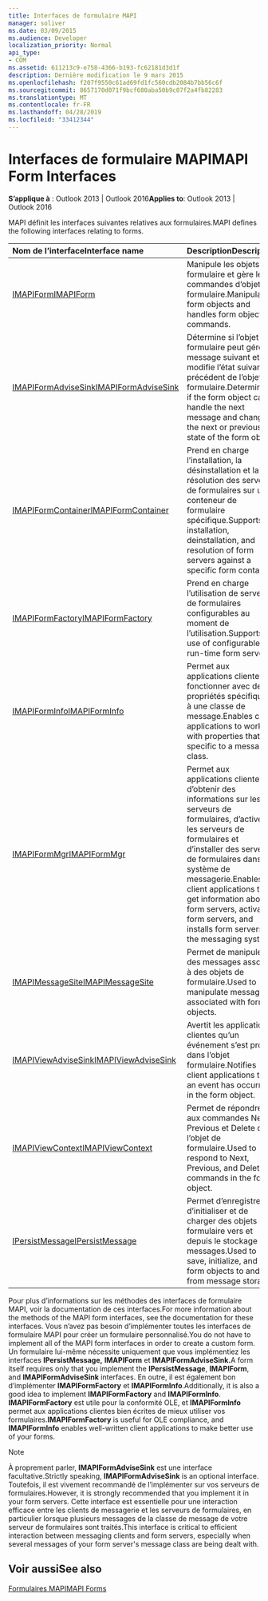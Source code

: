 ```yaml
---
title: Interfaces de formulaire MAPI
manager: soliver
ms.date: 03/09/2015
ms.audience: Developer
localization_priority: Normal
api_type:
- COM
ms.assetid: 611213c9-e758-4366-b193-fc62181d3d1f
description: Dernière modification le 9 mars 2015
ms.openlocfilehash: f207f9550c61ad69fd1fc560cdb2084b7bb56c6f
ms.sourcegitcommit: 8657170d071f9bcf680aba50b9c07f2a4fb82283
ms.translationtype: MT
ms.contentlocale: fr-FR
ms.lasthandoff: 04/28/2019
ms.locfileid: "33412344"
---
```

# <a name="mapi-form-interfaces"></a><span data-ttu-id="4b79a-103">Interfaces de formulaire MAPI</span><span class="sxs-lookup"><span data-stu-id="4b79a-103">MAPI Form Interfaces</span></span>

  
  
<span data-ttu-id="4b79a-104">**S’applique à** : Outlook 2013 | Outlook 2016</span><span class="sxs-lookup"><span data-stu-id="4b79a-104">**Applies to**: Outlook 2013 | Outlook 2016</span></span> 
  
<span data-ttu-id="4b79a-105">MAPI définit les interfaces suivantes relatives aux formulaires.</span><span class="sxs-lookup"><span data-stu-id="4b79a-105">MAPI defines the following interfaces relating to forms.</span></span>
  
|<span data-ttu-id="4b79a-106">**Nom de l’interface**</span><span class="sxs-lookup"><span data-stu-id="4b79a-106">**Interface name**</span></span>|<span data-ttu-id="4b79a-107">**Description**</span><span class="sxs-lookup"><span data-stu-id="4b79a-107">**Description**</span></span>|
|:-----|:-----|
|[<span data-ttu-id="4b79a-108">IMAPIForm</span><span class="sxs-lookup"><span data-stu-id="4b79a-108">IMAPIForm</span></span>](imapiformiunknown.md) <br/> |<span data-ttu-id="4b79a-109">Manipule les objets de formulaire et gère les commandes d’objet de formulaire.</span><span class="sxs-lookup"><span data-stu-id="4b79a-109">Manipulates form objects and handles form object commands.</span></span>  <br/> |
|[<span data-ttu-id="4b79a-110">IMAPIFormAdviseSink</span><span class="sxs-lookup"><span data-stu-id="4b79a-110">IMAPIFormAdviseSink</span></span>](imapiformadvisesinkiunknown.md) <br/> |<span data-ttu-id="4b79a-111">Détermine si l’objet de formulaire peut gérer le message suivant et modifie l’état suivant ou précédent de l’objet de formulaire.</span><span class="sxs-lookup"><span data-stu-id="4b79a-111">Determines if the form object can handle the next message and changes the next or previous state of the form object.</span></span>  <br/> |
|[<span data-ttu-id="4b79a-112">IMAPIFormContainer</span><span class="sxs-lookup"><span data-stu-id="4b79a-112">IMAPIFormContainer</span></span>](imapiformcontaineriunknown.md) <br/> |<span data-ttu-id="4b79a-113">Prend en charge l’installation, la désinstallation et la résolution des serveurs de formulaires sur un conteneur de formulaire spécifique.</span><span class="sxs-lookup"><span data-stu-id="4b79a-113">Supports installation, deinstallation, and resolution of form servers against a specific form container.</span></span>  <br/> |
|[<span data-ttu-id="4b79a-114">IMAPIFormFactory</span><span class="sxs-lookup"><span data-stu-id="4b79a-114">IMAPIFormFactory</span></span>](imapiformfactoryiunknown.md) <br/> |<span data-ttu-id="4b79a-115">Prend en charge l’utilisation de serveurs de formulaires configurables au moment de l’utilisation.</span><span class="sxs-lookup"><span data-stu-id="4b79a-115">Supports the use of configurable run-time form servers.</span></span>  <br/> |
|[<span data-ttu-id="4b79a-116">IMAPIFormInfo</span><span class="sxs-lookup"><span data-stu-id="4b79a-116">IMAPIFormInfo</span></span>](imapiforminfoimapiprop.md) <br/> |<span data-ttu-id="4b79a-117">Permet aux applications clientes de fonctionner avec des propriétés spécifiques à une classe de message.</span><span class="sxs-lookup"><span data-stu-id="4b79a-117">Enables client applications to work with properties that are specific to a message class.</span></span>  <br/> |
|[<span data-ttu-id="4b79a-118">IMAPIFormMgr</span><span class="sxs-lookup"><span data-stu-id="4b79a-118">IMAPIFormMgr</span></span>](imapiformmgriunknown.md) <br/> |<span data-ttu-id="4b79a-119">Permet aux applications clientes d’obtenir des informations sur les serveurs de formulaires, d’activer les serveurs de formulaires et d’installer des serveurs de formulaires dans le système de messagerie.</span><span class="sxs-lookup"><span data-stu-id="4b79a-119">Enables client applications to get information about form servers, activates form servers, and installs form servers in the messaging system.</span></span>  <br/> |
|[<span data-ttu-id="4b79a-120">IMAPIMessageSite</span><span class="sxs-lookup"><span data-stu-id="4b79a-120">IMAPIMessageSite</span></span>](imapimessagesiteiunknown.md) <br/> |<span data-ttu-id="4b79a-121">Permet de manipuler des messages associés à des objets de formulaire.</span><span class="sxs-lookup"><span data-stu-id="4b79a-121">Used to manipulate messages associated with form objects.</span></span>  <br/> |
|[<span data-ttu-id="4b79a-122">IMAPIViewAdviseSink</span><span class="sxs-lookup"><span data-stu-id="4b79a-122">IMAPIViewAdviseSink</span></span>](imapiviewadvisesinkiunknown.md) <br/> |<span data-ttu-id="4b79a-123">Avertit les applications clientes qu’un événement s’est produit dans l’objet formulaire.</span><span class="sxs-lookup"><span data-stu-id="4b79a-123">Notifies client applications that an event has occurred in the form object.</span></span>  <br/> |
|[<span data-ttu-id="4b79a-124">IMAPIViewContext</span><span class="sxs-lookup"><span data-stu-id="4b79a-124">IMAPIViewContext</span></span>](imapiviewcontextiunknown.md) <br/> |<span data-ttu-id="4b79a-125">Permet de répondre aux commandes Next, Previous et Delete dans l’objet de formulaire.</span><span class="sxs-lookup"><span data-stu-id="4b79a-125">Used to respond to Next, Previous, and Delete commands in the form object.</span></span>  <br/> |
|[<span data-ttu-id="4b79a-126">IPersistMessage</span><span class="sxs-lookup"><span data-stu-id="4b79a-126">IPersistMessage</span></span>](ipersistmessageiunknown.md) <br/> |<span data-ttu-id="4b79a-127">Permet d’enregistrer, d’initialiser et de charger des objets de formulaire vers et depuis le stockage des messages.</span><span class="sxs-lookup"><span data-stu-id="4b79a-127">Used to save, initialize, and load form objects to and from message storage.</span></span>  <br/> |
   
<span data-ttu-id="4b79a-128">Pour plus d’informations sur les méthodes des interfaces de formulaire MAPI, voir la documentation de ces interfaces.</span><span class="sxs-lookup"><span data-stu-id="4b79a-128">For more information about the methods of the MAPI form interfaces, see the documentation for these interfaces.</span></span> <span data-ttu-id="4b79a-129">Vous n’avez pas besoin d’implémenter toutes les interfaces de formulaire MAPI pour créer un formulaire personnalisé.</span><span class="sxs-lookup"><span data-stu-id="4b79a-129">You do not have to implement all of the MAPI form interfaces in order to create a custom form.</span></span> <span data-ttu-id="4b79a-130">Un formulaire lui-même nécessite uniquement que vous implémentiez les interfaces **IPersistMessage,** **IMAPIForm** et **IMAPIFormAdviseSink.**</span><span class="sxs-lookup"><span data-stu-id="4b79a-130">A form itself requires only that you implement the **IPersistMessage**, **IMAPIForm**, and **IMAPIFormAdviseSink** interfaces.</span></span> <span data-ttu-id="4b79a-131">En outre, il est également bon d’implémenter **IMAPIFormFactory** et **IMAPIFormInfo**.</span><span class="sxs-lookup"><span data-stu-id="4b79a-131">Additionally, it is also a good idea to implement **IMAPIFormFactory** and **IMAPIFormInfo**.</span></span> <span data-ttu-id="4b79a-132">**IMAPIFormFactory** est utile pour la conformité OLE, et **IMAPIFormInfo** permet aux applications clientes bien écrites de mieux utiliser vos formulaires.</span><span class="sxs-lookup"><span data-stu-id="4b79a-132">**IMAPIFormFactory** is useful for OLE compliance, and **IMAPIFormInfo** enables well-written client applications to make better use of your forms.</span></span> 
  
> [!NOTE]
> <span data-ttu-id="4b79a-133">À proprement parler, **IMAPIFormAdviseSink** est une interface facultative.</span><span class="sxs-lookup"><span data-stu-id="4b79a-133">Strictly speaking, **IMAPIFormAdviseSink** is an optional interface.</span></span> <span data-ttu-id="4b79a-134">Toutefois, il est vivement recommandé de l’implémenter sur vos serveurs de formulaires.</span><span class="sxs-lookup"><span data-stu-id="4b79a-134">However, it is strongly recommended that you implement it in your form servers.</span></span> <span data-ttu-id="4b79a-135">Cette interface est essentielle pour une interaction efficace entre les clients de messagerie et les serveurs de formulaires, en particulier lorsque plusieurs messages de la classe de message de votre serveur de formulaires sont traités.</span><span class="sxs-lookup"><span data-stu-id="4b79a-135">This interface is critical to efficient interaction between messaging clients and form servers, especially when several messages of your form server's message class are being dealt with.</span></span> 
  
## <a name="see-also"></a><span data-ttu-id="4b79a-136">Voir aussi</span><span class="sxs-lookup"><span data-stu-id="4b79a-136">See also</span></span>



[<span data-ttu-id="4b79a-137">Formulaires MAPI</span><span class="sxs-lookup"><span data-stu-id="4b79a-137">MAPI Forms</span></span>](mapi-forms.md)


